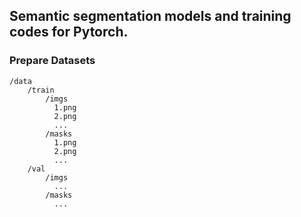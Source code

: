 ## Semantic segmentation models and training codes for Pytorch.

### Prepare Datasets

```
/data
    /train 
        /imgs
          1.png
          2.png
          ...
        /masks
          1.png
          2.png
          ...
    /val
        /imgs
          ...
        /masks
          ...

```
